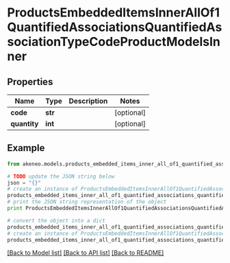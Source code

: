 # ProductsEmbeddedItemsInnerAllOf1QuantifiedAssociationsQuantifiedAssociationTypeCodeProductModelsInner


## Properties
Name | Type | Description | Notes
------------ | ------------- | ------------- | -------------
**code** | **str** |  | [optional] 
**quantity** | **int** |  | [optional] 

## Example

```python
from akeneo.models.products_embedded_items_inner_all_of1_quantified_associations_quantified_association_type_code_product_models_inner import ProductsEmbeddedItemsInnerAllOf1QuantifiedAssociationsQuantifiedAssociationTypeCodeProductModelsInner

# TODO update the JSON string below
json = "{}"
# create an instance of ProductsEmbeddedItemsInnerAllOf1QuantifiedAssociationsQuantifiedAssociationTypeCodeProductModelsInner from a JSON string
products_embedded_items_inner_all_of1_quantified_associations_quantified_association_type_code_product_models_inner_instance = ProductsEmbeddedItemsInnerAllOf1QuantifiedAssociationsQuantifiedAssociationTypeCodeProductModelsInner.from_json(json)
# print the JSON string representation of the object
print ProductsEmbeddedItemsInnerAllOf1QuantifiedAssociationsQuantifiedAssociationTypeCodeProductModelsInner.to_json()

# convert the object into a dict
products_embedded_items_inner_all_of1_quantified_associations_quantified_association_type_code_product_models_inner_dict = products_embedded_items_inner_all_of1_quantified_associations_quantified_association_type_code_product_models_inner_instance.to_dict()
# create an instance of ProductsEmbeddedItemsInnerAllOf1QuantifiedAssociationsQuantifiedAssociationTypeCodeProductModelsInner from a dict
products_embedded_items_inner_all_of1_quantified_associations_quantified_association_type_code_product_models_inner_form_dict = products_embedded_items_inner_all_of1_quantified_associations_quantified_association_type_code_product_models_inner.from_dict(products_embedded_items_inner_all_of1_quantified_associations_quantified_association_type_code_product_models_inner_dict)
```
[[Back to Model list]](../README.md#documentation-for-models) [[Back to API list]](../README.md#documentation-for-api-endpoints) [[Back to README]](../README.md)


